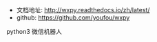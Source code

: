 

* 文档地址: http://wxpy.readthedocs.io/zh/latest/
* github: https://github.com/youfou/wxpy


python3 微信机器人
